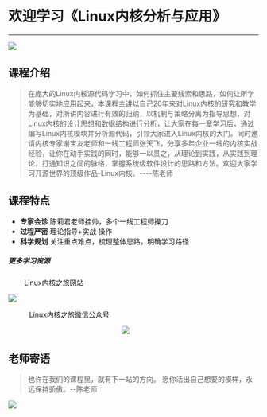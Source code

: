 #            欢迎学习《Linux内核分析与应用》 #
***
![](https://timgsa.baidu.com/timg?image&quality=80&size=b9999_10000&sec=1560600800103&di=3fccff54c22780e56874fe84e4b36945&imgtype=0&src=http%3A%2F%2Fpicm.bbzhi.com%2Fxitongbizhi%2Flinux%2Flinux_104304_m.jpg)
## 课程介绍 ##
> 在庞大的Linux内核源代码学习中，如何抓住主要线索和思路，如何让所学能够切实地应用起来，本课程主讲以自己20年来对Linux内核的研究和教学为基础，对所讲内容进行有效的归纳，以机制与策略分离为指导思想，对Linux内核的设计思想和数据结构进行分析，让大家在每一章学习后，通过编写Linux内核模块并分析源代码，引领大家进入Linux内核的大门。同时邀请内核专家谢宝友老师和一线工程师张天飞，分享多年企业一线的内核实战经验，让你在动手实践的同时，能够一以贯之，从理论到实践，从实践到理论，打通知识之间的脉络，掌握系统级软件设计的思路和方法。欢迎大家学习开源世界的顶级作品-Linux内核。----陈老师 
## 课程特点 ##
- **专家会诊** 陈莉君老师挂帅，多个一线工程师操刀
- **过程严密** 理论指导+实战 操作
- **科学规划** 关注重点难点，梳理整体思路，明确学习路径 
##### 更多学习资源 #####
　　 [Linux内核之旅网站](http://www.kerneltravel.net)

  ![](http://ww1.sinaimg.cn/large/005NFTS2ly1g72l6gix3hj30yn0j7tn2.jpg)

　　　[Linux内核之旅微信公众号](https://mp.weixin.qq.com/mp/qrcode?scene=10000005&size=102&__biz=MzI3NzA5MzUxNA==&mid=2664606528&idx=1&sn=61cc6ec4ff943db1b8d7384cc5d95247&send_time=)

　　　　　　　　　　　　　　　                       　![](https://mp.weixin.qq.com/mp/qrcode?scene=10000005&size=102&__biz=MzI3NzA5MzUxNA==&mid=2664606528&idx=1&sn=61cc6ec4ff943db1b8d7384cc5d95247&send_time=)

## 老师寄语 ##
> 也许在我们的课程里，就有下一站的方向。 愿你活出自己想要的模样，永远保持骄傲。--陈老师 

![](https://timgsa.baidu.com/timg?image&quality=80&size=b9999_10000&sec=1560594152290&di=0868a18dba47fee131453d3e58fd1b7b&imgtype=0&src=http%3A%2F%2Fimg.article.pchome.net%2F00%2F41%2F18%2F54%2Fpic_lib%2Fs960x639%2Flinux_08s960x639.jpg)
